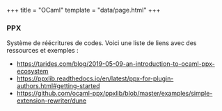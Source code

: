 +++
title = "OCaml"
template = "data/page.html"
+++



### PPX

Système de réécritures de codes. Voici une liste de liens avec des ressources
et exemples :
 - https://tarides.com/blog/2019-05-09-an-introduction-to-ocaml-ppx-ecosystem
 - https://ppxlib.readthedocs.io/en/latest/ppx-for-plugin-authors.html#getting-started
 - https://github.com/ocaml-ppx/ppxlib/blob/master/examples/simple-extension-rewriter/dune
